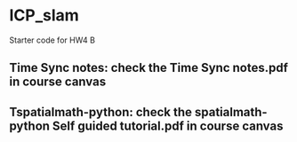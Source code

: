 # ICP_slam
Starter code for HW4 B


## Time Sync notes: check the Time Sync notes.pdf  in course canvas

## Tspatialmath-python:  check the spatialmath-python Self guided tutorial.pdf in course canvas

